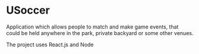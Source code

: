 # USoccer

Application which allows people to match and make game events, that could be held anywhere in the park, private backyard or some other venues. 

The project uses React.js and Node
